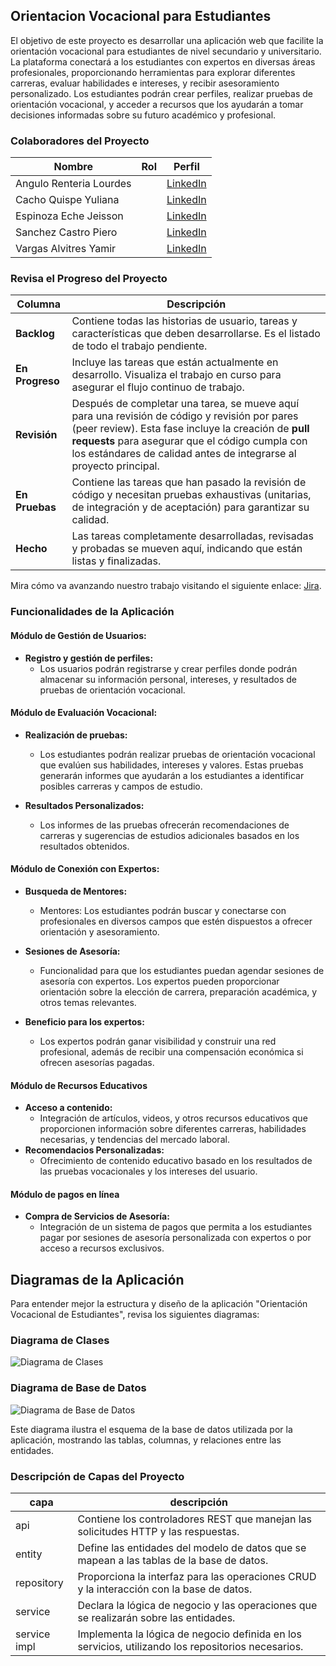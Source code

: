 ## Orientacion Vocacional para Estudiantes


El objetivo de este proyecto es desarrollar una aplicación web que facilite la orientación
vocacional para estudiantes de nivel secundario y universitario. La plataforma conectará a
los estudiantes con expertos en diversas áreas profesionales, proporcionando
herramientas para explorar diferentes carreras, evaluar habilidades e intereses, y recibir
asesoramiento personalizado. Los estudiantes podrán crear perfiles, realizar pruebas de
orientación vocacional, y acceder a recursos que los ayudarán a tomar decisiones
informadas sobre su futuro académico y profesional.

### Colaboradores del Proyecto

| **Nombre**              | **Rol**                                     | **Perfil**                                                 |
|-------------------------|---------------------------------------------|------------------------------------------------------------|
| Angulo Renteria Lourdes |  | [LinkedIn]()           |
| Cacho Quispe Yuliana    |                    |      [LinkedIn]()                                                         |
| Espinoza Eche Jeisson   |                    |          [LinkedIn]()                                                     |
| Sanchez Castro Piero    |                    |             [LinkedIn]()                                                  |
| Vargas Alvitres Yamir   |                    |                 [LinkedIn]()                                                                |

### Revisa el Progreso del Proyecto

| **Columna**       | **Descripción**                                                                                                                                    |
|-------------------|----------------------------------------------------------------------------------------------------------------------------------------------------|
| **Backlog**       | Contiene todas las historias de usuario, tareas y características que deben desarrollarse. Es el listado de todo el trabajo pendiente.              |
| **En Progreso**   | Incluye las tareas que están actualmente en desarrollo. Visualiza el trabajo en curso para asegurar el flujo continuo de trabajo.                   |
| **Revisión**      | Después de completar una tarea, se mueve aquí para una revisión de código y revisión por pares (peer review). Esta fase incluye la creación de **pull requests** para asegurar que el código cumpla con los estándares de calidad antes de integrarse al proyecto principal. |
| **En Pruebas**    | Contiene las tareas que han pasado la revisión de código y necesitan pruebas exhaustivas (unitarias, de integración y de aceptación) para garantizar su calidad. |
| **Hecho**         | Las tareas completamente desarrolladas, revisadas y probadas se mueven aquí, indicando que están listas y finalizadas.                               |

Mira cómo va avanzando nuestro trabajo visitando el siguiente enlace: [Jira](https://insog2.atlassian.net/jira/software/projects/OVT/boards/34/backlog?atlOrigin=eyJpIjoiMzQ5OWMwN2JmZGY2NGNkN2IyMjEwMjc0MTlkMGUwMTciLCJwIjoiaiJ9).


### Funcionalidades de la Aplicación

#### **Módulo de Gestión de Usuarios:**

- **Registro y gestión de perfiles:**
    - Los usuarios podrán registrarse y crear
      perfiles donde podrán almacenar su información personal, intereses, y
      resultados de pruebas de orientación vocacional.

#### **Módulo de Evaluación Vocacional:**

- **Realización de pruebas:**
    - Los estudiantes podrán realizar pruebas de
      orientación vocacional que evalúen sus habilidades, intereses y valores.
      Estas pruebas generarán informes que ayudarán a los estudiantes a
      identificar posibles carreras y campos de estudio.

- **Resultados Personalizados:**
    - Los informes de las pruebas ofrecerán
      recomendaciones de carreras y sugerencias de estudios adicionales
      basados en los resultados obtenidos.

#### **Módulo de Conexión con Expertos:**

- **Busqueda de Mentores:**
    - Mentores: Los estudiantes podrán buscar y conectarse con
      profesionales en diversos campos que estén dispuestos a ofrecer
      orientación y asesoramiento.

- **Sesiones de Asesoría:**
    - Funcionalidad para que los estudiantes puedan
      agendar sesiones de asesoría con expertos. Los expertos pueden
      proporcionar orientación sobre la elección de carrera, preparación
      académica, y otros temas relevantes.

- **Beneficio para los expertos:**
    - Los expertos podrán ganar visibilidad y
      construir una red profesional, además de recibir una compensación
      económica si ofrecen asesorías pagadas.

#### **Módulo de Recursos Educativos**

- **Acceso a contenido:**
    - Integración de artículos, videos, y otros recursos
      educativos que proporcionen información sobre diferentes carreras,
      habilidades necesarias, y tendencias del mercado laboral.
- **Recomendacios Personalizadas:**
    - Ofrecimiento de contenido
      educativo basado en los resultados de las pruebas vocacionales y los
      intereses del usuario.

#### **Módulo de pagos en línea**

- **Compra de Servicios de Asesoría:**
    - Integración de un sistema de pagos
      que permita a los estudiantes pagar por sesiones de asesoría
      personalizada con expertos o por acceso a recursos exclusivos.

## Diagramas de la Aplicación

Para entender mejor la estructura y diseño de la aplicación "Orientación Vocacional de Estudiantes", revisa los siguientes diagramas:

### Diagrama de Clases

![Diagrama de Clases]()


### Diagrama de Base de Datos

![Diagrama de Base de Datos]()

Este diagrama ilustra el esquema de la base de datos utilizada por la aplicación, mostrando las tablas, columnas, y relaciones entre las entidades.

### Descripción de Capas del Proyecto

| capa        | descripción                                                                                  |
|-------------|----------------------------------------------------------------------------------------------|
| api         | Contiene los controladores REST que manejan las solicitudes HTTP y las respuestas.            |
| entity      | Define las entidades del modelo de datos que se mapean a las tablas de la base de datos.      |
| repository  | Proporciona la interfaz para las operaciones CRUD y la interacción con la base de datos.      |
| service     | Declara la lógica de negocio y las operaciones que se realizarán sobre las entidades.         |
| service impl| Implementa la lógica de negocio definida en los servicios, utilizando los repositorios necesarios. |